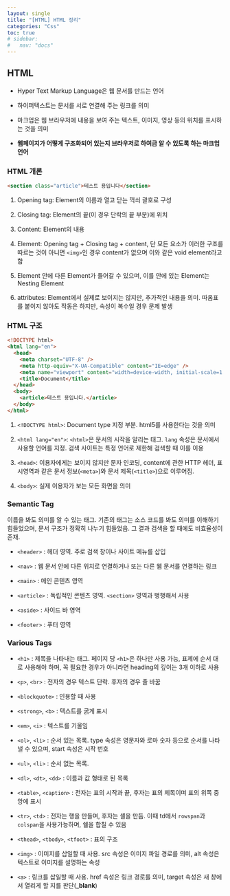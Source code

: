 ```yaml
---
layout: single
title: "[HTML] HTML 정리"
categories: "Css"
toc: true
# sidebar:
#   nav: "docs"
---
```


## HTML

- Hyper Text Markup Language은 웹 문서를 만드는 언어

- 하이퍼텍스트는 문서를 서로 연결해 주는 링크를 의미

- 마크업은 웹 브라우저에 내용을 보여 주는 텍스트, 이미지, 영상 등의 위치를 표시하는 것을 의미

- **웹페이지가 어떻게 구조화되어 있는지 브라우저로 하여금 알 수 있도록 하는 마크업 언어**

### HTML 개론

```html
<section class="article">테스트 용입니다</section>
```

1. Opening tag: Element의 이름과 열고 닫는 꺽쇠 괄호로 구성

2. Closing tag: Element의 끝(이 경우 단락의 끝 부분)에 위치

3. Content: Element의 내용

4. Element: Opening tag + Closing tag + content, 단 모든 요소가 이러한 구조를 따르는 것이 아니면 `<img>`인 경우 content가 없으며 이와 같은 void element라고 함

5. Element 안에 다른 Element가 들어갈 수 있으며, 이를 안에 있는 Element는 Nesting Element

6. attributes: Element에서 실제로 보이지는 않지만, 추가적인 내용을 의미. 따옴표를 붙이지 않아도 작동은 하지만, 속성이 복수일 경우 문제 발생

### HTML 구조

```html
<!DOCTYPE html>
<html lang="en">
  <head>
    <meta charset="UTF-8" />
    <meta http-equiv="X-UA-Compatible" content="IE=edge" />
    <meta name="viewport" content="width=device-width, initial-scale=1.0" />
    <title>Document</title>
  </head>
  <body>
    <article>테스트 용입니다.</article>
  </body>
</html>
```

1. `<!DOCTYPE html>`: Document type 지정 부분. html5를 사용한다는 것을 의미

2. `<html lang="en">`: `<html>`은 문서의 시작을 알리는 태그. `lang` 속성은 문서에서 사용할 언어를 지정. 검색 사이트는 특정 언어로 제한해 검색할 때 이를 이용

3. `<head>`: 이용자에게는 보이지 않지만 문자 인코딩, content에 관한 HTTP 헤더, 표시영역과 같은 문서 정보(`<meta>`)와 문서 제목(`<title>`)으로 이루어짐.

4. `<body>`: 실제 이용자가 보는 모든 화면을 의미

### Semantic Tag

이름을 봐도 의미를 알 수 있는 태그. 기존의 태그는 소스 코드를 봐도 의미를 이해하기 힘들었으며, 문서 구조가 정확히 나누기 힘들었음. 그 결과 검색을 할 때에도 비효율성이 존재.

- `<header>` : 헤더 영역. 주로 검색 창이나 사이트 메뉴를 삽입

- `<nav>` : 웹 문서 안에 다른 위치로 연결하거나 또는 다른 웹 문서를 연결하는 링크

- `<main>` : 메인 콘텐츠 영역

- `<article>` : 독립적인 콘텐츠 영역. `<section>` 영역과 병행해서 사용

- `<aside>` : 사이드 바 영역

- `<footer>` : 푸터 영역

### Various Tags

- `<h1>` : 제목을 나타내는 태그. 페이지 당 `<h1>`은 하나만 사용 가능, 표제에 순서 대로 사용해야 하며, 꼭 필요한 경우가 아니라면 heading의 깊이는 3개 이하로 사용

- `<p>`, `<br>` : 전자의 경우 텍스트 단락. 후자의 경우 줄 바꿈

- `<blockquote>` : 인용할 때 사용

- `<strong>`, `<b>` : 텍스트를 굵게 표시

- `<em>`, `<i>` : 텍스트를 기울임

- `<ol>`, `<li>` : 순서 있는 목록. type 속성은 영문자와 로마 숫자 등으로 순서를 나타낼 수 있으며, start 속성은 시작 번호

- `<ul>`, `<li>` : 순서 없는 목록.

- `<dl>`, `<dt>`, `<dd>` : 이름과 값 형태로 된 목록

- `<table>`, `<caption>` : 전자는 표의 시작과 끝, 후자는 표의 제목이며 표의 위쪽 중앙에 표시

- `<tr>`, `<td>` : 전자는 행을 만들며, 후자는 셸을 만듬. 이때 td에서 `rowspan`과 `colspan`을 사용가능하며, 쉘을 합칠 수 있음

- `<thead>`, `<tbody>`, `<tfoot>` : 표의 구조

- `<img>` : 이미지를 삽일할 때 사용. src 속성은 이미지 파일 경로를 의미, alt 속성은 텍스트로 이미지를 설명하는 속성

- `<a>` : 링크를 삽일할 때 사용. href 속성은 링크 경로를 의미, target 속성은 새 창에서 열리게 할 지를 판단(**\_blank**)
